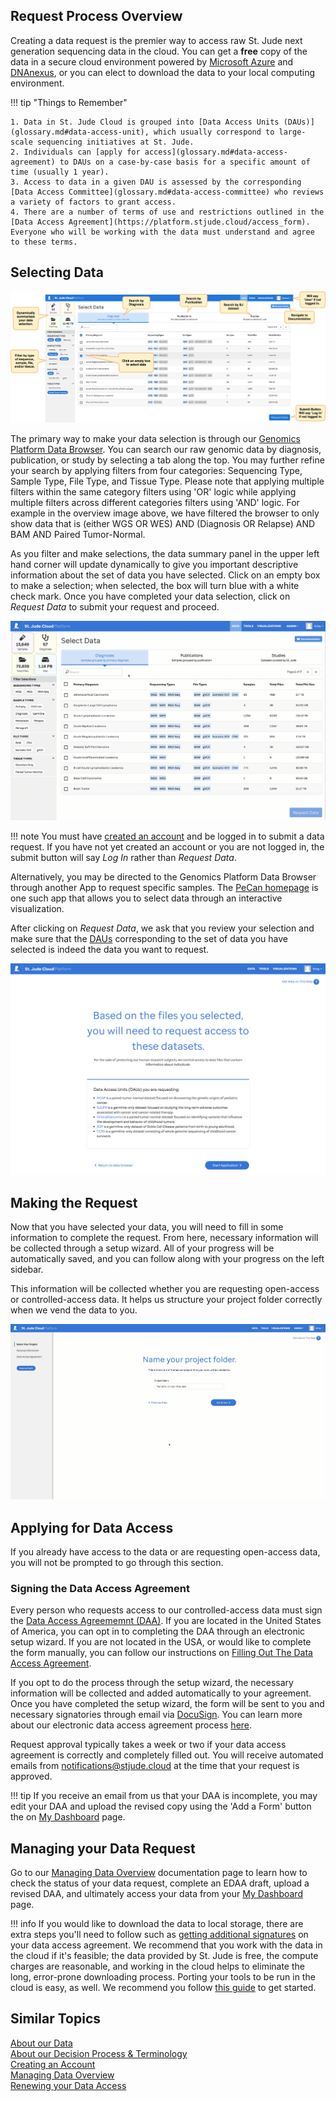 ## Request Process Overview

Creating a data request is the premier way to access raw St. Jude next 
generation sequencing data in the cloud. You can get a **free** copy of 
the data in a secure cloud environment powered by [Microsoft Azure](https://azure.microsoft.com/en-us/) and 
[DNAnexus](https://www.dnanexus.com/), or you can elect to download the data to your local computing 
environment.

!!! tip "Things to Remember"

    1. Data in St. Jude Cloud is grouped into [Data Access Units (DAUs)](glossary.md#data-access-unit), which usually correspond to large-scale sequencing initiatives at St. Jude. 
    2. Individuals can [apply for access](glossary.md#data-access-agreement) to DAUs on a case-by-case basis for a specific amount of time (usually 1 year).
    3. Access to data in a given DAU is assessed by the corresponding [Data Access Committee](glossary.md#data-access-committee) who reviews a variety of factors to grant access.
    4. There are a number of terms of use and restrictions outlined in the [Data Access Agreement](https://platform.stjude.cloud/access_form). Everyone who will be working with the data must understand and agree to these terms.



## Selecting Data

![](../../../images/guides/genomics-platform/requesting-data/data-browser-overview.png)

The primary way to make your data selection is through our [Genomics Platform Data Browser](https://platform.stjude.cloud/requests/diseases). You can search our raw genomic data by diagnosis, publication, or study by selecting a tab along the top. You may further refine your search by applying filters from four categories: Sequencing Type, Sample Type, File Type, and Tissue Type. Please note that applying multiple filters within the same category filters using 'OR' logic while applying multiple filters across different categories filters using 'AND' logic. For example in the overview image above, we have filtered the browser to only show data that is (either WGS OR WES) AND (Diagnosis OR Relapse) AND BAM AND Paired Tumor-Normal.
 
As you filter and make selections, the data summary panel in the upper left hand corner will update dynamically to give you important descriptive information about the set of data you have selected. Click on an empty box to make a selection; when selected, the box will turn blue with a white check mark. Once you have completed your data selection, click on *Request Data* to submit your request and proceed. 

![](../../../images/guides/genomics-platform/requesting-data/request-data-select-data.gif)

!!! note
    You must have [created an account](../create-an-account.md) and be logged in to submit a data request. If you have not yet created an account or you are not logged in, the submit button will say *Log In* rather than *Request Data*.

Alternatively, you may be directed to the Genomics Platform Data Browser through another App to request specific samples. The [PeCan homepage](../../pecan/index.md#requesting-raw-genomics-through-pecan) is one such app that allows you to select data through an interactive visualization.

After clicking on *Request Data*, we ask that you review your selection and make sure that the [DAUs](glossary.md#data-access-unit) corresponding to the set of data you have selected is indeed the data you want to request. 

![](../../../images/guides/genomics-platform/requesting-data/request-data-select-DAUs.png)



## Making the Request

Now that you have selected your data, you will need to fill in some information to complete the request. From here, necessary information will be collected through a setup wizard. All of your progress will be automatically saved, and you can follow along with your progress on the left sidebar. 

This information will be collected whether you are requesting open-access or controlled-access data. It helps us structure your project folder correctly when we vend the data to you. 

![](../../../images/guides/genomics-platform/requesting-data/request-data-setup-wizard1.gif)


## Applying for Data Access
If you already have access to the data or are requesting open-access data, you will not be prompted to go through this section.

### Signing the Data Access Agreement

Every person who requests access to our controlled-access data must sign the [Data Access Agreememnt (DAA)](glossary.md#data-access-agreement). If you are located in the United States of America, you can opt in to completing the DAA through an electronic setup wizard. If you are not located in the USA, or would like to complete the form manually, you can follow our instructions on [Filling Out The Data Access Agreement](how-to-fill-out-DAA.md).


If you opt to do the process through the setup wizard, the necessary information will be collected and added automatically to your agreement. Once you have completed the setup wizard, the form will be sent to you and necessary signatories through email via [DocuSign](https://www.docusign.com). You can learn more about our electronic data access agreement process [here](how-to-fill-out-DAA.md#the-electronic-data-access-agreement-process). 

Request approval typically takes a week or two if your data access agreement is correctly and completely filled out. You will receive automated emails from notifications@stjude.cloud at the time that your request is approved.

!!! tip 
    If you receive an email from us that your DAA is incomplete, you may edit your DAA and upload the revised copy using the 'Add a Form' button the on [My Dashboard](../managing-data/working-with-our-data.md#managing-your-data-requests) page. 

## Managing your Data Request
Go to our [Managing Data Overview](../managing-data/working-with-our-data.md) documentation page to learn how to check the status of your data request, complete an EDAA draft, upload a revised DAA, and ultimately access your data from your [My Dashboard](https://platform.stjude.cloud/requests/manage) page.


!!! info
    If you would like to download the data to local storage, there are
    extra steps you'll need to follow such as [getting additional signatures](how-to-fill-out-DAA.md#data-download-permission)
    on your data access agreement. We recommend that you work with the data
    in the cloud if it's feasible; the data provided by St. Jude is free, the compute charges are reasonable, and working in the cloud helps to eliminate the long, error-prone downloading process. Porting your tools to be run in the cloud is easy, as well. We recommend you follow [this guide](../analyzing-data/creating-a-cloud-app.md) to get started.

## Similar Topics

[About our Data](about-our-data.md)  
[About our Decision Process & Terminology](glossary.md)    
[Creating an Account](../create-an-account.md)   
[Managing Data Overview](../managing-data/working-with-our-data.md)  
[Renewing your Data Access](../managing-data/how-to-fill-out-Extension.md)    